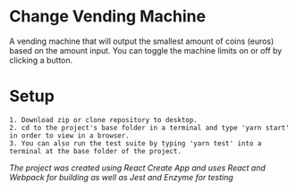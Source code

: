 # Change Vending Machine

A vending machine that will output the smallest amount of coins (euros) based on the amount input.  You can toggle the machine limits on or off by clicking a button.

# Setup

    1. Download zip or clone repository to desktop.
    2. cd to the project's base folder in a terminal and type 'yarn start' in order to view in a browser.
    3. You can also run the test suite by typing 'yarn test' into a terminal at the base folder of the project.
  
_The project was created using React Create App and uses React and Webpack for building as well as Jest and Enzyme for testing_
